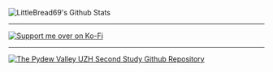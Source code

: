 ![LittleBread69's Github Stats](https://github-readme-stats.vercel.app/api?username=littlebread69&theme=midnight-purple&show_icons=true&show=reviews,discussions_started,discussions_answered,prs_merged,prs_merged_percentage)

----

[![Support me over on Ko-Fi](https://github.com/user-attachments/assets/92e42470-a252-4312-94c6-2bf22aa9d98e)](https://ko-fi.com/ironsparrow)

----

[![The Pydew Valley UZH Second Study Github Repository](https://github.com/user-attachments/assets/f1d7620a-cd55-4f6e-a846-47cb8156eb6b
)](https://github.com/sloukit/pydew-valley-uzh-second-study)
